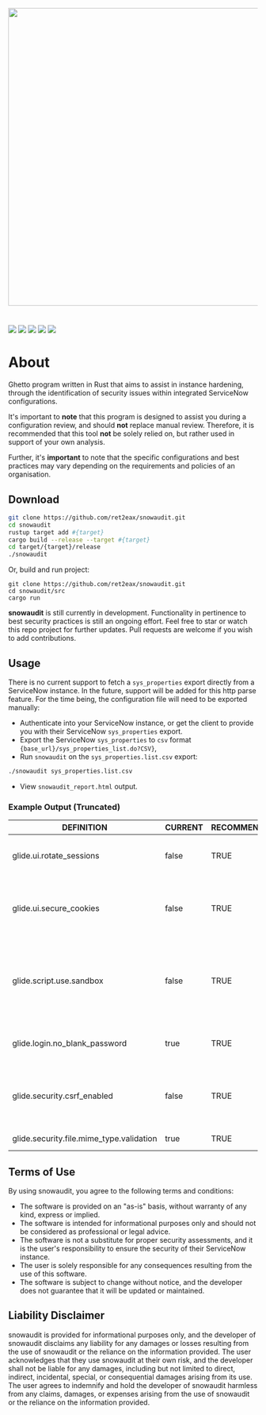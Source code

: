 <!-- other logo colours and schemes
<p align="center">
  <img width="600" src="https://i.postimg.cc/qvY12TPD/snowaudit-v2.png">
</p>

<p align="center">
  <img width="600" src="https://i.postimg.cc/tJdChZhz/snowy-snowauditv2.png">
</p>

<p align="center">
  <img width="600" src="https://i.postimg.cc/L4ZWhzD7/snowy-snowauditv3.png">
</p>

<p align="center">
  <img width="600" src="https://i.postimg.cc/YqXLVyLL/snowy-snowauditv3-1.png">
</p>

<p align="center">
  <img width="600" src="https://i.postimg.cc/nLd0d1YH/snowy-pinksnowaudit.png">
</p>-->


<p align="center">
  <img width="600" src="https://i.postimg.cc/6qyYZ4DM/snowy-snowauditv4.png">
</p>


#
![](https://img.shields.io/github/languages/code-size/ret2eax/snowaudit?style=flat-square)
![](https://img.shields.io/github/stars/ret2eax/snowaudit?style=flat-square)
![](https://img.shields.io/github/watchers/ret2eax/snowaudit?style=flat-square)
![](https://img.shields.io/badge/release%20date-not%20yet%20released-blue?style=flat-square)
![](https://img.shields.io/github/downloads/ret2eax/snowaudit/total?style=flat-square)

# About
 
Ghetto program written in Rust that aims to assist in instance hardening, through the identification of security issues within integrated ServiceNow configurations.

It's important to **note** that this program is designed to assist you during a configuration review, and should **not** replace manual review. Therefore, it is recommended that this tool **not** be solely relied on, but rather used in support of your own analysis.

Further, it's **important** to note that the specific configurations and best practices may vary depending on the requirements and policies of an organisation.

## Download

<!-- ### Release Builds (Recommended)

The following release builds can be pulled from [releases](https://github.com/ret2eax/snowaudit/releases):

* `x86_64 apple darwin` (macOS)
* `x86_64-pc-windows-gnu` (Windows)
* `x86_64-unknown-linux-gnu` (Linux)

### Manual Build -->

```sh
git clone https://github.com/ret2eax/snowaudit.git
cd snowaudit
rustup target add #{target}
cargo build --release --target #{target}
cd target/{target}/release
./snowaudit
```

Or, build and run project:

```
git clone https://github.com/ret2eax/snowaudit.git
cd snowaudit/src
cargo run 
```

**snowaudit** is still currently in development. Functionality in pertinence to best security practices is still an ongoing effort. Feel free to star or watch this repo project for further updates. Pull requests are welcome if you wish to add contributions.

## Usage

There is no current support to fetch a `sys_properties` export directly from a ServiceNow instance. In the future, support will be added for this http parse feature. For the time being, the configuration file will need to be exported manually:

* Authenticate into your ServiceNow instance, or get the client to provide you with their ServiceNow `sys_properties` export.
* Export the ServiceNow `sys_properties` to `csv` format `{base_url}/sys_properties_list.do?CSV}`,
* Run `snowaudit` on the `sys_properties.list.csv` export:

```sh
./snowaudit sys_properties.list.csv
```

* View `snowaudit_report.html` output.

### Example Output (Truncated)

| DEFINITION | CURRENT | RECOMMENDED | DESCRIPTION |
|------|-------|-------------------|-------------|
| glide.ui.rotate_sessions | false | TRUE | Automatically rotates user sessions periodically |
| glide.ui.secure_cookies  | false | TRUE | Ensures that all cookies used by the platform contain the secure flag |
| glide.script.use.sandbox | false | TRUE | Enables the script sandbox feature to restrict execution of untrusted scripts |
| glide.login.no_blank_password | true | TRUE | Prevents users from setting blank passwords |
| glide.security.csrf_enabled | false | TRUE | Enables Cross-Site Request Forgery (CSRF) protection |
| glide.security.file.mime_type.validation | true | TRUE | Validates MIME types |


## Terms of Use

By using snowaudit, you agree to the following terms and conditions:
- The software is provided on an "as-is" basis, without warranty of any kind, express or implied.
- The software is intended for informational purposes only and should not be considered as professional or legal advice.
- The software is not a substitute for proper security assessments, and it is the user's responsibility to ensure the security of their ServiceNow instance.
- The user is solely responsible for any consequences resulting from the use of this software.
- The software is subject to change without notice, and the developer does not guarantee that it will be updated or maintained.

## Liability Disclaimer

snowaudit is provided for informational purposes only, and the developer of snowaudit disclaims any liability for any damages or losses resulting from the use of snowaudit or the reliance on the information provided. The user acknowledges that they use snowaudit at their own risk, and the developer shall not be liable for any damages, including but not limited to direct, indirect, incidental, special, or consequential damages arising from its use. The user agrees to indemnify and hold the developer of snowaudit harmless from any claims, damages, or expenses arising from the use of snowaudit or the reliance on the information provided.
